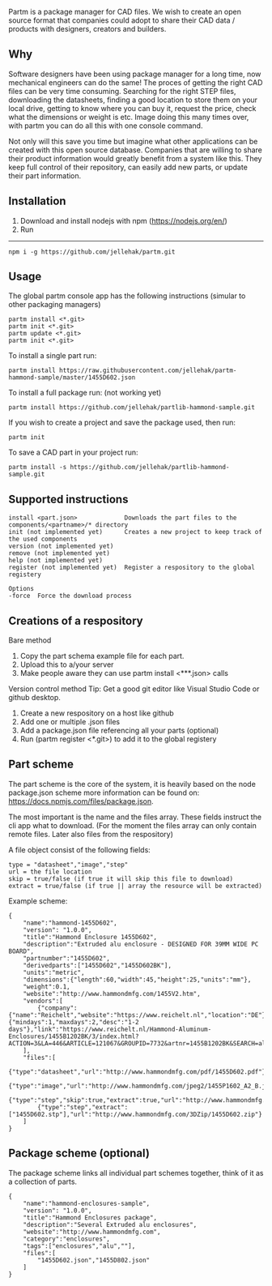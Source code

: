 Partm is a package manager for CAD files. We wish to create an open source format that companies could adopt to share their CAD data / products with designers, creators and builders. 

Why
---
Software designers have been using package manager for a long time, now mechanical engineers can do the same! The proces of getting the right CAD files can be very time consuming. Searching for the right STEP files, downloading the datasheets, finding a good location to store them on your local drive, getting to know where you can buy it, request the price, check what the dimensions or weight is etc. Image doing this many times over, with partm you can do all this with one console command.

Not only will this save you time but imagine what other applications can be created with this open source database. Companies that are willing to share their product information would greatly benefit from a system like this. They keep full control of their repository, can easily add new parts, or update their part information.

Installation
---
1. Download and install nodejs with npm (https://nodejs.org/en/)
2. Run 
---
	npm i -g https://github.com/jellehak/partm.git


Usage
---
The global partm console app has the following instructions (simular to other packaging managers)

	partm install <*.git>
	partm init <*.git>
	partm update <*.git>
	partm init <*.git>

To install a single part run:

	partm install https://raw.githubusercontent.com/jellehak/partm-hammond-sample/master/1455D602.json

To install a full package run: (not working yet)

	partm install https://github.com/jellehak/partlib-hammond-sample.git

If you wish to create a project and save the package used, then run:
	
	partm init

To save a CAD part in your project run:
	
	partm install -s https://github.com/jellehak/partlib-hammond-sample.git


Supported instructions
---
	install <part.json>				Downloads the part files to the components/<partname>/* directory
	init (not implemented yet)		Creates a new project to keep track of the used components
	version (not implemented yet)	
	remove (not implemented yet)
	help (not implemented yet)
	register (not implemented yet)	Register a respository to the global registery

	Options
	-force	Force the download process


Creations of a respository
---
Bare method
1. Copy the part schema example file for each part. 
2. Upload this to a/your server
3. Make people aware they can use partm install <***.json> calls

Version control method
Tip: Get a good git editor like Visual Studio Code or github desktop. 
1. Create a new respository on a host like github 
2. Add one or multiple <partname>.json files
3. Add a package.json file referencing all your parts (optional)
4. Run (partm register <*.git>) to add it to the global registery


Part scheme
---
The part scheme is the core of the system, it is heavily based on the node package.json scheme more information can be found on: https://docs.npmjs.com/files/package.json.

The most important is the name and the files array. These fields instruct the cli app what to download. (For the moment the files array can only contain remote files. Later also files from the respository)

A file object consist of the following fields:

	type = "datasheet","image","step"
	url = the file location
	skip = true/false (if true it will skip this file to download)
	extract = true/false (if true || array the resource will be extracted)

Example scheme:

	{
		"name":"hammond-1455D602",
		"version": "1.0.0",
		"title":"Hammond Enclosure 1455D602",
		"description":"Extruded alu enclosure - DESIGNED FOR 39MM WIDE PC BOARD",
		"partnumber":"1455D602",
		"derivedparts":["1455D602","1455D602BK"],
		"units":"metric",
		"dimensions":{"length":60,"width":45,"height":25,"units":"mm"},
		"weight":0.1,
		"website":"http://www.hammondmfg.com/1455V2.htm",
		"vendors":[
			{"company":{"name":"Reichelt","website":"https://www.reichelt.nl","location":"DE"},"price":9.05,"deliverytime":{"mindays":1,"maxdays":2,"desc":"1-2 days"},"link":"https://www.reichelt.nl/Hammond-Aluminum-Enclosures/1455B1202BK/3/index.html?ACTION=3&LA=446&ARTICLE=121067&GROUPID=7732&artnr=1455B1202BK&SEARCH=alu%2Bcasing"}
		],
		"files":[
			{"type":"datasheet","url":"http://www.hammondmfg.com/pdf/1455D602.pdf"},
			{"type":"image","url":"http://www.hammondmfg.com/jpeg2/1455P1602_A2_B.jpg"},
			{"type":"step","skip":true,"extract":true,"url":"http://www.hammondmfg.com/3DZip/1455D602.zip"},
			{"type":"step","extract":["1455D602.stp"],"url":"http://www.hammondmfg.com/3DZip/1455D602.zip"}
		]
	}


Package scheme (optional)
---
The package scheme links all individual part schemes together, think of it as a collection of parts.

	{
		"name":"hammond-enclosures-sample",
		"version": "1.0.0",
		"title":"Hammond Enclosures package",
		"description":"Several Extruded alu enclosures",
		"website":"http://www.hammondmfg.com",
		"category":"enclosures",
		"tags":["enclosures","alu",""],
		"files":[
			"1455D602.json","1455D802.json"
		]
	}
